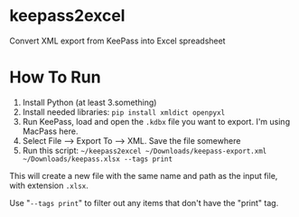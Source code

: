 # keepass2excel

Convert XML export from KeePass into Excel spreadsheet


# How To Run

1. Install Python (at least 3.something)
1. Install needed libraries: `pip install xmldict openpyxl`
1. Run KeePass, load and open the `.kdbx` file you want to export.  I'm using MacPass here.
1. Select File --> Export To --> XML.  Save the file somewhere
1. Run this script: `~/keepass2excel ~/Downloads/keepass-export.xml ~/Downloads/keepass.xlsx --tags print`

This will create a new file with the same name and path as the input file, with extension `.xlsx`.


Use "`--tags print`" to filter out any items that don't have the "print" tag.
